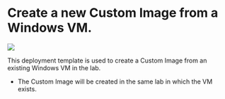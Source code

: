 # Create a new Custom Image from a Windows VM.

<a href="https://portal.azure.com/#create/Microsoft.Template/uri/https%3A%2F%2Fraw.githubusercontent.com%2Fazure%2Fazure-devtestlab%2Fmaster%2FSamples%2F201-dtl-create-customimage-from-windows-vm%2Fazuredeploy.json" target="_blank">
    <img src="http://azuredeploy.net/deploybutton.png"/>
</a>


This deployment template is used to create a Custom Image from an existing  Windows VM in the lab.
- The Custom Image will be created in the same lab in which the VM exists.
